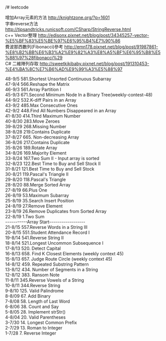 /# leetcode

增加Array元素的方法 http://knightzone.org/?p=1601      
字串reverse方法 http://tipsandtricks.runicsoft.com/CSharp/StringReverse.html   
c++ Vector整理 http://edisonx.pixnet.net/blog/post/34345257-vector-%E5%BF%83%E5%BE%97%E6%95%B4%E7%90%86          
費波那西數列(Fibonacci)參考 http://emn178.pixnet.net/blog/post/91987861-%E8%B2%BB%E6%B3%A2%E9%82%A3%E8%A5%BF%E6%95%B8%E5%88%97%28fibonacci%29            
C# 二維陣列存取 http://sweetkikibaby.pixnet.net/blog/post/191310453-%E4%BA%8C%E7%B6%AD%E9%99%A3%E5%88%97

48-9/5 581.Shortest Unsorted Continuous Subarray      
47-9/4 566.Reshape the Matrix       
46-9/3 561.Array Partition I     
45-9/3 671.Second Minimum Node In a Binary Tree(weekly-contest-48)    
44-9/2 532.K-diff Pairs in an Array   
43-9/2 485.Max Consecutive Ones   
42-9/2 448.Find All Numbers Disappeared in an Array   
41-8/30 414.Third Maximum Number      
40-8/30 283.Move Zeroes    
39-8/29 268.Missing Number   
38-8/28 219.Contains Duplicate   
37-8/27 665. Non-decreasing Array     
36-8/26 217.Contains Duplicate    
35-8/26 189.Rotate Array     
34-8/26 169.Majority Element   
33-8/24 167.Two Sum II - Input array is sorted   
32-8/23 122.Best Time to Buy and Sell Stock II     
31-8/21 121.Best Time to Buy and Sell Stock      
30-8/21 119.Pascal's Triangle II     
29-8/20 118.Pascal's Triangle      
28-8/20 88.Merge Sorted Array   
27-8/19 66.Plus One     
26-8/19 53.Maximum Subarray   
25-8/19 35.Search Insert Position   
24-8/19 27.Remove Element   
23-8/19 26.Remove Duplicates from Sorted Array   
22-8/19 1.Two Sum   
-----------Array Start------------------      
21-8/15 557.Reverse Words in a String III   
20-8/15 551.Student Attendance Record I   
19-8/14	541.Reverse String II   
18-8/14 521.Longest Uncommon Subsequence I    
17-8/13 520. Detect Capital     
16-8/13 658. Find K Closest Elements (weekly context 45)      
15-8/13 657. Judge Route Circle (weekly context 45)      
14-8/12 459. Repeated Substring Pattern      
13-8/12 434. Number of Segments in a String     
12-8/12 383. Ransom Note      
11-8/11	345.Reverse Vowels of a String     
10-8/11	344.Reverse String         
9-8/10 125. Valid Palindrome     
8-8/09 67. Add Binary     
7-8/08 58. Length of Last Word     
6-8/06 38. Count and Say     
5-8/05 28. Implement strStr()     
4-8/04 20. Valid Parentheses     
3-7/30 14. Longest Common Prefix     
2-7/29 13. Roman to Integer     
1-7/28 7. Reverse Integer
